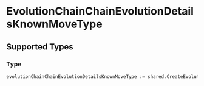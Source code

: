# EvolutionChainChainEvolutionDetailsKnownMoveType


## Supported Types

### Type

```go
evolutionChainChainEvolutionDetailsKnownMoveType := shared.CreateEvolutionChainChainEvolutionDetailsKnownMoveTypeType(shared.Type{/* values here */})
```

